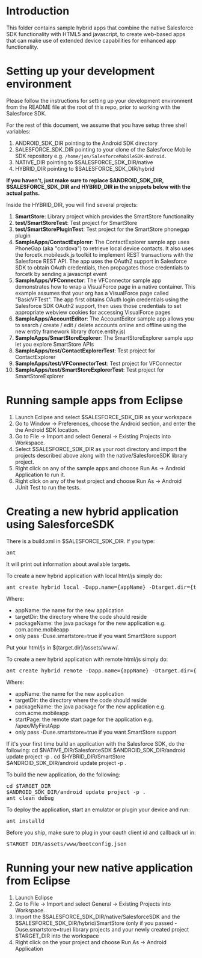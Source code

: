 # Introduction

This folder contains sample hybrid apps that combine the native Salesforce SDK functionality with HTML5 and javascript, to create web-based apps that can make use of extended device capabilities for enhanced app functionality.

# Setting up your development environment

Please follow the instructions for setting up your development environment from the README file at the root of this repo, prior to working with the Salesforce SDK.

For the rest of this document, we assume that you have setup three shell variables:

1. ANDROID_SDK_DIR pointing to the Android SDK directory
2. SALESFORCE_SDK_DIR pointing to your clone of the Salesforce Mobile SDK repository e.g. `/home/jon/SalesforceMobileSDK-Android`.
3. NATIVE_DIR pointing to $SALESFORCE_SDK_DIR/native
4. HYBRID_DIR pointing to $SALESFORCE_SDK_DIR/hybrid

**If you haven't, just make sure to replace $ANDROID_SDK_DIR, $SALESFORCE_SDK_DIR and HYBRID_DIR in the snippets below with the actual paths.**

Inside the HYBRID_DIR, you will find several projects:

1. **SmartStore**: Library project which provides the SmartStore functionality
2. **test/SmartStoreTest**: Test project for SmartStore
3. **test/SmartStorePluginTest**: Test project for the SmartStore phonegap plugin
4. **SampleApps/ContactExplorer**: The ContactExplorer sample app uses PhoneGap (aka "cordova") to retrieve local device contacts.  It also uses the forcetk.mobilesdk.js toolkit to implement REST transactions with the Salesforce REST API.  The app uses the OAuth2 support in Salesforce SDK to obtain OAuth credentials, then propagates those credentials to forcetk by sending a javascript event
5. **SampleApps/VFConnector**: The VFConnector sample app demonstrates how to wrap a VisualForce page in a native container.  This example assumes that your org has a VisualForce page called "BasicVFTest".  The app first obtains OAuth login credentials using the Salesforce SDK OAuth2 support, then uses those credentials to set appropriate webview cookies for accessing VisualForce pages
6. **SampleApps/AccountEditor**: The AccountEditor sample app allows you to search / create / edit / delete accounts online and offline using the new entity framework library (force.entity.js)
7. **SampleApps/SmartStoreExplorer**: The SmartStoreExplorer sample app let you explore SmartStore APIs
8. **SampleApps/test/ContactExplorerTest**: Test project for ContactExplorer
9. **SampleApps/test/VFConnectorTest**: Test project for VFConnector
10. **SampleApps/test/SmartStoreExplorerTest**: Test project for SmartStoreExplorer

# Running sample apps from Eclipse

1. Launch Eclipse and select $SALESFORCE_SDK_DIR as your workspace 
2. Go to Window -> Preferences, choose the Android section, and enter the the Android SDK location.
3. Go to File -> Import and select General -> Existing Projects into Workspace.
4. Select $SALESFORCE_SDK_DIR as your root directory and import the projects described above along with the native/SalesforceSDK library project.
5. Right click on any of the sample apps and choose Run As -> Android Application to run it.
6. Right click on any of the test project and choose Run As -> Android JUnit Test to run the tests.


# Creating a new hybrid application using SalesforceSDK

There is a build.xml in $SALESFORCE_SDK_DIR.
If you type:
<pre>
ant
</pre>

It will print out information about available targets.

To create a new hybrid application with local html/js simply do:
<pre>
ant create_hybrid_local -Dapp.name={appName} -Dtarget.dir={targetDir} -Dpackage.name={packageName} [-Duse.smartstore=true]
</pre>

Where:
* appName: the name for the new application 
* targetDir: the directory where the code should reside 
* packageName: the java package for the new application e.g. com.acme.mobileapp
* only pass -Duse.smartstore=true if you want SmartStore support

Put your html/js in ${target.dir}/assets/www/.

To create a new hybrid application with remote html/js simply do:
<pre>
ant create_hybrid_remote -Dapp.name={appName} -Dtarget.dir={targetDir} -Dpackage.name={packageName} -Dstart.page={startPage} [-Duse.smartstore=true]
</pre>

Where:
* appName: the name for the new application 
* targetDir: the directory where the code should reside 
* packageName: the java package for the new application e.g. com.acme.mobileapp
* startPage: the remote start page for the application e.g. /apex/MyFirstApp
* only pass -Duse.smartstore=true if you want SmartStore support


If it's your first time build an application with the Salesforce SDK, do the following:
cd $NATIVE_DIR/SalesforceSDK
$ANDROID_SDK_DIR/android update project -p .
cd $HYBRID_DIR/SmartStore
$ANDROID_SDK_DIR/android update project -p .

To build the new application, do the following:
<pre>
cd $TARGET_DIR
$ANDROID_SDK_DIR/android update project -p .
ant clean debug
</pre>

To deploy the application, start an emulator or plugin your device and run:
<pre>
ant installd
</pre>

Before you ship, make sure to plug in your oauth client id and callback url in:
<pre>
$TARGET_DIR/assets/www/bootconfig.json
</pre>

# Running your new native application from Eclipse
1. Launch Eclipse
2. Go to File -> Import and select General -> Existing Projects into Workspace.
3. Import the $SALESFORCE_SDK_DIR/native/SalesforceSDK and the $SALESFORCE_SDK_DIR/hybrid/SmartStore (only if you passed -Duse.smartstore=true) library projects and your newly created project $TARGET_DIR into the workspace
4. Right click on the your project and choose Run As -> Android Application


